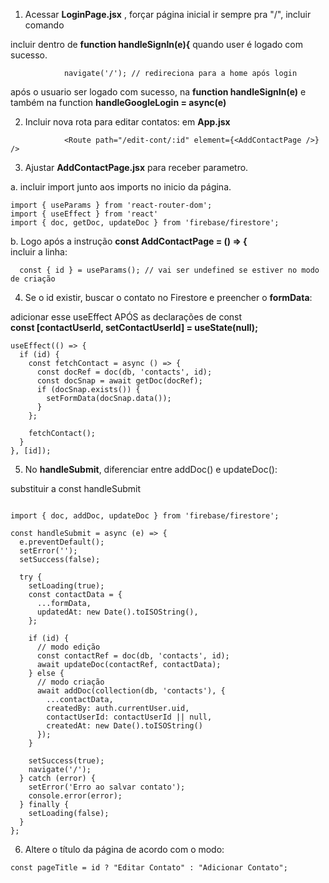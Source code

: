 1. Acessar **LoginPage.jsx** , forçar página inicial ir sempre pra "/",  incluir comando 

incluir dentro de     **function handleSignIn(e){** quando user é logado com sucesso.

```
            navigate('/'); // redireciona para a home após login
```

após o usuario ser logado com sucesso, na **function handleSignIn(e)**
e também na function **handleGoogleLogin = async(e)**


2. Incluir nova rota para editar contatos:  em **App.jsx**  

```
            <Route path="/edit-cont/:id" element={<AddContactPage />} />

```


3. Ajustar **AddContactPage.jsx** para receber parametro.

a. incluir import junto aos imports no inicio da página.
```
import { useParams } from 'react-router-dom';
import { useEffect } from 'react'
import { doc, getDoc, updateDoc } from 'firebase/firestore';
```

b. Logo após a instrução        **const AddContactPage = () => {**   
incluir a linha:

```
  const { id } = useParams(); // vai ser undefined se estiver no modo de criação
```

4. Se o id existir, buscar o contato no Firestore e preencher o **formData**:

adicionar esse useEffect  APÓS as declarações de const  
 **const [contactUserId, setContactUserId] = useState(null);**

```
useEffect(() => {
  if (id) {
    const fetchContact = async () => {
      const docRef = doc(db, 'contacts', id);
      const docSnap = await getDoc(docRef);
      if (docSnap.exists()) {
        setFormData(docSnap.data());
      }
    };

    fetchContact();
  }
}, [id]);
```

5. No **handleSubmit**, diferenciar entre addDoc() e updateDoc():  

substituir a const handleSubmit
```

import { doc, addDoc, updateDoc } from 'firebase/firestore';

const handleSubmit = async (e) => {
  e.preventDefault();
  setError('');
  setSuccess(false);

  try {
    setLoading(true);
    const contactData = {
      ...formData,
      updatedAt: new Date().toISOString(),
    };

    if (id) {
      // modo edição
      const contactRef = doc(db, 'contacts', id);
      await updateDoc(contactRef, contactData);
    } else {
      // modo criação
      await addDoc(collection(db, 'contacts'), {
        ...contactData,
        createdBy: auth.currentUser.uid,
        contactUserId: contactUserId || null, 
        createdAt: new Date().toISOString()
      });
    }

    setSuccess(true);
    navigate('/');
  } catch (error) {
    setError('Erro ao salvar contato');
    console.error(error);
  } finally {
    setLoading(false);
  }
};

```

6. Altere o título da página de acordo com o modo:

```
const pageTitle = id ? "Editar Contato" : "Adicionar Contato";
```


